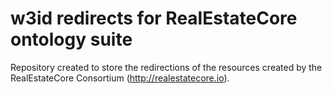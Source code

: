 w3id redirects for RealEstateCore ontology suite
===================

Repository created to store the redirections of the resources created by the RealEstateCore Consortium (http://realestatecore.io).
